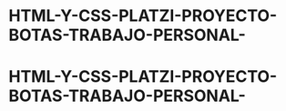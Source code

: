 # HTML-Y-CSS-PLATZI-PROYECTO-BOTAS-TRABAJO-PERSONAL-
# HTML-Y-CSS-PLATZI-PROYECTO-BOTAS-TRABAJO-PERSONAL-
